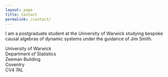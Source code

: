 ```yaml
---
layout: page
title: Contact
permalink: /contact/
---
```


I am a postgraduate student at the University of Warwick studying bespoke causal algebras of dynamic systems under the guidance of Jim Smith. 

University of Warwick    
Department of Statistics  
Zeeman Building   
Coventry  
CV4 7AL  


